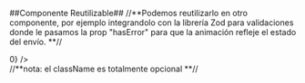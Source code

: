  ##Componente Reutilizable##
 //**Podemos reutilizarlo en otro componente, por ejemplo integrandolo con la librería Zod para validaciones donde le pasamos la prop "hasError" para que la animación refleje el estado del envío. **//
          <div className="flex items-center justify-center">
            <ProgressButton type="submit" hasError={Object.keys(errors).length > 0} />
          </div>
//**nota: el className es totalmente opcional **//
